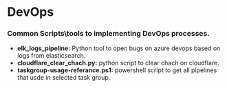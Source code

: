 # DevOps
### Common Scripts\tools to implementing DevOps processes.

 - **elk_logs_pipeline:** Python tool to open bugs on azure devops based on logs from elasticsearch.
 - **cloudflare_clear_chach.py:** python script to clear chach on cloudflare.
 - **taskgroup-usage-referance.ps1:** powershell script to get all pipelines that usde in selected task group.
